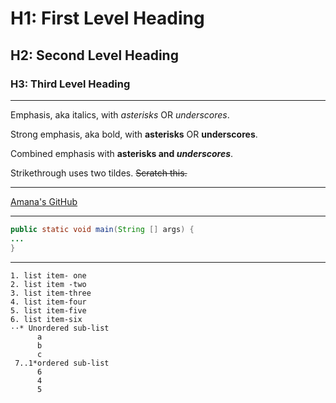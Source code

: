 # H1: First Level Heading
## H2: Second Level Heading
### H3: Third Level Heading

***

Emphasis, aka italics, with *asterisks* OR _underscores_.

Strong emphasis, aka bold, with **asterisks** OR __underscores__.

Combined emphasis with **asterisks and _underscores_**.

Strikethrough uses two tildes. ~~Scratch this.~~

***

[Amana's GitHub](https://github.com/amanaarshad)

***

```java
public static void main(String [] args) {
...
}
```

***
```List items
1. list item- one
2. list item -two
3. list item-three
4. list item-four
5. list item-five
6. list item-six
⋅⋅* Unordered sub-list
      a
      b
      c
 7..1*ordered sub-list
      6
      4
      5
